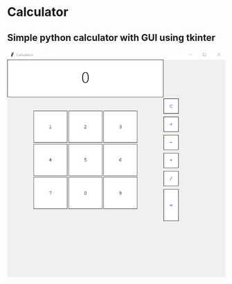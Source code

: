 # Calculator
## Simple python calculator with GUI using tkinter

![image](https://github.com/ZackTack/Calculator/blob/master/GUI.png)